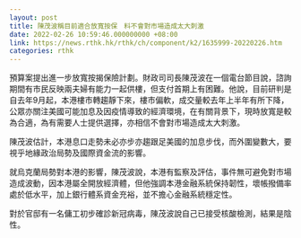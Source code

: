 ```yaml
---
layout: post
title: 陳茂波稱目前適合放寬按保　料不會對市場造成太大刺激
date: 2022-02-26 10:59:46.000000000 +08:00
link: https://news.rthk.hk/rthk/ch/component/k2/1635999-20220226.htm
categories: rthk
---
```


預算案提出進一步放寬按揭保險計劃。財政司司長陳茂波在一個電台節目說，諮詢期間有市民反映兩夫婦有能力一起供樓，但支付首期上有困難。他說，目前研判是自去年9月起，本港樓市轉趨靜下來，樓市偏軟，成交量較去年上半年有所下降，公眾亦關注美國可能加息及因疫情導致的經濟環境，在有關背景下，現時放寬是較為合適，為有需要人士提供選擇，亦相信不會對市場造成太大刺激。

陳茂波估計，本港息口走勢未必亦步亦趨跟足美國的加息步伐，而外圍變數大，要視乎地緣政治局勢及國際資金流的影響。

就烏克蘭局勢對本港的影響，陳茂波說，本港有監察及評估，事件無可避免對市場造成波動，因本港屬全開放經濟體，但他強調本港金融系統保持韌性，壞帳撥備率處於低水平，加上銀行體系資金充裕，並不擔心金融系統穩定性。

對於官邸有一名傭工初步確診新冠病毒，陳茂波說自己已接受核酸檢測，結果是陰性。
